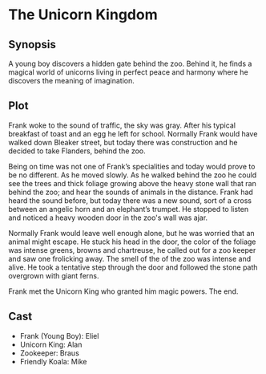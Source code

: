 # The Unicorn Kingdom

## Synopsis

A young boy discovers a hidden gate behind the zoo.
Behind it, he finds a magical world of unicorns living in perfect peace and harmony where he discovers the meaning of imagination.

## Plot

Frank woke to the sound of traffic, the sky was gray.
After his typical breakfast of toast and an egg he left for school.
Normally Frank would have walked down Bleaker street, but today there was construction and he decided to take Flanders, behind the zoo.

Being on time was not one of Frank’s specialities and today would prove to be no different.
As he moved slowly.
As he walked behind the zoo he could see the trees and thick foliage growing above the heavy stone wall that ran behind the zoo; and hear the sounds of animals in the distance.
Frank had heard the sound before, but today there was a new sound, sort of a cross between an angelic horn and an elephant’s trumpet.
He stopped to listen and noticed a heavy wooden door in the zoo's wall was ajar.

Normally Frank would leave well enough alone, but he was worried that an animal might escape.
He stuck his head in the door, the color of the foliage was intense greens, browns and chartreuse, he called out for a zoo keeper and saw one frolicking away.
The smell of the of the zoo was intense and alive.
He took a tentative step through the door and followed the stone path overgrown with giant ferns.

Frank met the Unicorn King who granted him magic powers.
The end.

## Cast

* Frank (Young Boy): Eliel
* Unicorn King: Alan
* Zookeeper: Braus
* Friendly Koala: Mike
